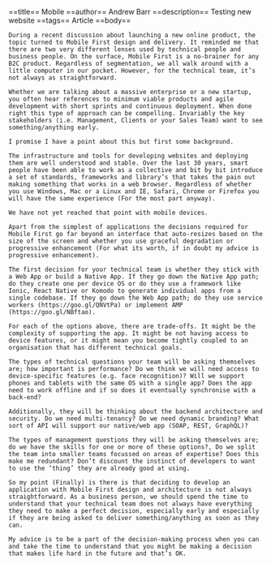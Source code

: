 ==title==
    Mobile 
==author==
    Andrew Barr
==description==
    Testing new website
==tags==
    Article
==body==

    During a recent discussion about launching a new online product, the topic turned to Mobile First design and delivery. It reminded me that there are two very different lenses used by technical people and business people. On the surface, Mobile First is a no-brainer for any B2C product. Regardless of segmentation, we all walk around with a little computer in our pocket. However, for the technical team, it’s not always as straightforward.

    Whether we are talking about a massive enterprise or a new startup, you often hear references to minimum viable products and agile development with short sprints and continuous deployment. When done right this type of approach can be compelling. Invariably the key stakeholders (i.e. Management, Clients or your Sales Team) want to see something/anything early.

    I promise I have a point about this but first some background.

    The infrastructure and tools for developing websites and deploying them are well understood and stable. Over the last 30 years, smart people have been able to work as a collective and bit by bit introduce a set of standards, frameworks and library’s that takes the pain out making something that works in a web browser. Regardless of whether you use Windows, Mac or a Linux and IE, Safari, Chrome or Firefox you will have the same experience (For the most part anyway).

    We have not yet reached that point with mobile devices.

    Apart from the simplest of applications the decisions required for Mobile First go far beyond an interface that auto-resizes based on the size of the screen and whether you use graceful degradation or progressive enhancement (For what its worth, if in doubt my advice is progressive enhancement).

    The first decision for your technical team is whether they stick with a Web App or build a Native App. If they go down the Native App path; do they create one per device OS or do they use a framework like Ionic, React Native or Komodo to generate individual apps from a single codebase. If they go down the Web App path; do they use service workers (https://goo.gl/QNVtPa) or implement AMP (https://goo.gl/NBftao).

    For each of the options above, there are trade-offs. It might be the complexity of supporting the app. It might be not having access to device features, or it might mean you become tightly coupled to an organisation that has different technical goals.

    The types of technical questions your team will be asking themselves are; how important is performance? Do we think we will need access to device-specific features (e.g. face recognition)? Will we support phones and tablets with the same OS with a single app? Does the app need to work offline and if so does it eventually synchronise with a back-end?

    Additionally, they will be thinking about the backend architecture and security. Do we need multi-tenancy? Do we need dynamic branding? What sort of API will support our native/web app (SOAP, REST, GraphQL)?

    The types of management questions they will be asking themselves are; do we have the skills for one or more of these options?, Do we split the team into smaller teams focussed on areas of expertise? Does this make me redundant? Don’t discount the instinct of developers to want to use the ‘thing’ they are already good at using.

    So my point (Finally) is there is that deciding to develop an application with Mobile First design and architecture is not always straightforward. As a business person, we should spend the time to understand that your technical team does not always have everything they need to make a perfect decision, especially early and especially if they are being asked to deliver something/anything as soon as they can.

    My advice is to be a part of the decision-making process when you can and take the time to understand that you might be making a decision that makes life hard in the future and that’s OK.